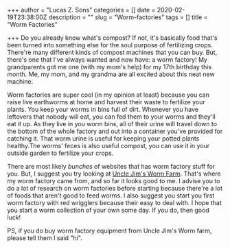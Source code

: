 +++
author = "Lucas Z. Sons"
categories = []
date = 2020-02-19T23:38:00Z
description = ""
slug = "Worm-factories"
tags = []
title = "Worm Factories"

+++
Do you already know what's compost? If not, it's basically food that's been turned into something else for the soul purpose of fertilizing crops. There're many different kinds of compost machines that you can buy. But, there's one that I've always wanted and now have: a worm factory! My grandparents got me one (with my mom's help) for my 17th birthday this month. Me, my mom, and my grandma are all excited about this neat new machine.

 Worm factories are super cool (in my opinion at least) because you can raise live earthworms at home and harvest their waste to fertilize your plants. You keep your worms in bins full of dirt. Whenever you have leftovers that nobody will eat, you can fed them to your worms and they'll eat it up. As they live in you worm bins, all of their urine will travel down to the bottom of the whole factory and out into a container you've provided for catching it. That worm urine is useful for keeping your potted plants healthy.The worms' feces is also useful compost, you can use it in your outside garden to fertilize your crops.

There are most likely _bunches_ of websites that has worm factory stuff for you. But, I suggest you try looking at [Uncle Jim's Worm Farm](https://unclejimswormfarm.com). That's where my worm factory came from, and so far it looks good to me. I advise you to do a lot of research on worm factories before starting because there're a lot of foods that aren't good to feed worms. I also suggest you start you first worm factory with red wrigglers because their easy to deal with. I hope that you start a worm collection of your own some day. If you do, then good luck!

PS, if you do buy worm factory equipment from Uncle Jim's Worm farm, please tell them I said "hi".